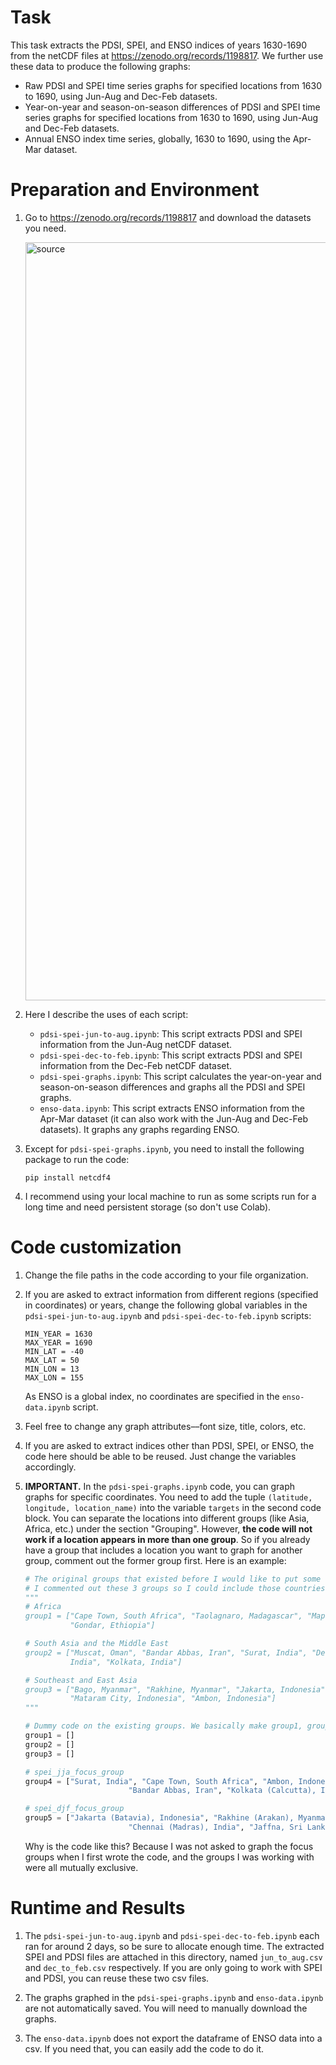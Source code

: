 # Task 

This task extracts the PDSI, SPEI, and ENSO indices of years 1630-1690 from the netCDF files at https://zenodo.org/records/1198817. We further use these data to produce the following graphs:

  - Raw PDSI and SPEI time series graphs for specified locations from 1630 to 1690, using Jun-Aug and Dec-Feb datasets.
  - Year-on-year and season-on-season differences of PDSI and SPEI time series graphs for specified locations from 1630 to 1690, using Jun-Aug and Dec-Feb datasets.
  - Annual ENSO index time series, globally, 1630 to 1690, using the Apr-Mar dataset.

# Preparation and Environment

1. Go to https://zenodo.org/records/1198817 and download the datasets you need.

    <img width="1213" alt="source" src="https://github.com/siennahsu/IOWC-Projects/assets/104809870/7772ca4f-9de4-4c33-8d6c-b6f6e554392b">


2. Here I describe the uses of each script:

     - `pdsi-spei-jun-to-aug.ipynb`: This script extracts PDSI and SPEI information from the Jun-Aug netCDF dataset. 
     - `pdsi-spei-dec-to-feb.ipynb`: This script extracts PDSI and SPEI information from the Dec-Feb netCDF dataset. 
     - `pdsi-spei-graphs.ipynb`: This script calculates the year-on-year and season-on-season differences and graphs all the PDSI and SPEI graphs.
     - `enso-data.ipynb`: This script extracts ENSO information from the Apr-Mar dataset (it can also work with the Jun-Aug and Dec-Feb datasets). It graphs any graphs regarding ENSO.

3. Except for `pdsi-spei-graphs.ipynb`, you need to install the following package to run the code:

    ```
    pip install netcdf4
    ```
        
4. I recommend using your local machine to run as some scripts run for a long time and need persistent storage (so don't use Colab).

# Code customization

1. Change the file paths in the code according to your file organization.

2. If you are asked to extract information from different regions (specified in coordinates) or years, change the following global variables in the `pdsi-spei-jun-to-aug.ipynb` and `pdsi-spei-dec-to-feb.ipynb` scripts:
   
    ```
    MIN_YEAR = 1630
    MAX_YEAR = 1690
    MIN_LAT = -40
    MAX_LAT = 50
    MIN_LON = 13
    MAX_LON = 155
    ```
      As ENSO is a global index, no coordinates are specified in the `enso-data.ipynb` script.

3. Feel free to change any graph attributes––font size, title, colors, etc.

4. If you are asked to extract indices other than PDSI, SPEI, or ENSO, the code here should be able to be reused. Just change the variables accordingly.

5. **IMPORTANT.** In the `pdsi-spei-graphs.ipynb` code, you can graph graphs for specific coordinates. You need to add the tuple `(latitude, longitude, location_name)` into the variable `targets` in the second code block. You can separate the locations into different groups (like Asia, Africa, etc.) under the section "Grouping". However, **the code will not work if a location appears in more than one group**. So if you already have a group that includes a location you want to graph for another group, comment out the former group first. Here is an example:

    ```python
    # The original groups that existed before I would like to put some countries into focus groups.
    # I commented out these 3 groups so I could include those countries in the focus groups.
    """
    # Africa
    group1 = ["Cape Town, South Africa", "Taolagnaro, Madagascar", "Maputo, Mozambique", "Mombasa, Kenya", 
              "Gondar, Ethiopia"]
    
    # South Asia and the Middle East
    group2 = ["Muscat, Oman", "Bandar Abbas, Iran", "Surat, India", "Delhi, India", "Chennai, \
              India", "Kolkata, India"]
    
    # Southeast and East Asia
    group3 = ["Bago, Myanmar", "Rakhine, Myanmar", "Jakarta, Indonesia", "Beijing, China", \
              "Mataram City, Indonesia", "Ambon, Indonesia"]
    """

    # Dummy code on the existing groups. We basically make group1, group2, group3 into empty groups.
    group1 = []
    group2 = []
    group3 = []

    # spei_jja_focus_group
    group4 = ["Surat, India", "Cape Town, South Africa", "Ambon, Indonesia", "Beijing, China", \
                           "Bandar Abbas, Iran", "Kolkata (Calcutta), India", "Delhi, India"]
    
    # spei_djf_focus_group
    group5 = ["Jakarta (Batavia), Indonesia", "Rakhine (Arakan), Myanmar", "Bago (Pegu), Myanmar", \
                           "Chennai (Madras), India", "Jaffna, Sri Lanka"]
    ```
    Why is the code like this? Because I was not asked to graph the focus groups when I first wrote the code, and the groups I was working with were all mutually exclusive.
    
# Runtime and Results

1. The `pdsi-spei-jun-to-aug.ipynb` and `pdsi-spei-dec-to-feb.ipynb` each ran for around 2 days, so be sure to allocate enough time. The extracted SPEI and PDSI files are attached in this directory, named `jun_to_aug.csv` and `dec_to_feb.csv` respectively. If you are only going to work with SPEI and PDSI, you can reuse these two csv files.

2. The graphs graphed in the `pdsi-spei-graphs.ipynb` and `enso-data.ipynb` are not automatically saved. You will need to manually download the graphs.

3. The `enso-data.ipynb` does not export the dataframe of ENSO data into a csv. If you need that, you can easily add the code to do it.
